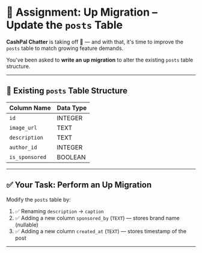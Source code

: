 # 🔼 Assignment: Up Migration – Update the `posts` Table

**CashPal Chatter** is taking off 🚀 — and with that, it's time to improve the `posts` table to match growing feature demands.

You've been asked to **write an up migration** to alter the existing `posts` table structure.

---

## 🧾 Existing `posts` Table Structure

| Column Name     | Data Type |
|------------------|-----------|
| `id`             | INTEGER   |
| `image_url`      | TEXT      |
| `description`    | TEXT      |
| `author_id`      | INTEGER   |
| `is_sponsored`   | BOOLEAN   |

---

## ✅ Your Task: Perform an **Up Migration**

Modify the `posts` table by:

1. ✅ Renaming `description` → `caption`
2. ✅ Adding a new column `sponsored_by` (`TEXT`) — stores brand name (nullable)
3. ✅ Adding a new column `created_at` (`TEXT`) — stores timestamp of the post

---

